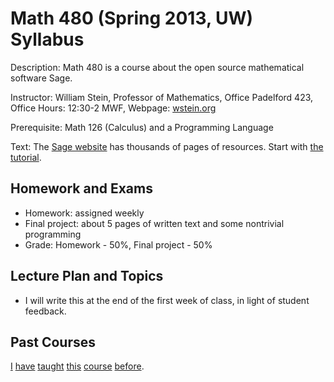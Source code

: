 # Math 480 (Spring 2013, UW) Syllabus

Description: Math 480 is a course about the open source mathematical software Sage.

Instructor: William Stein, Professor of Mathematics, Office Padelford 423, Office Hours: 12:30-2 MWF, Webpage: [wstein.org](http://wstein.org)

Prerequisite: Math 126 (Calculus) and a Programming Language

Text: The [Sage website](http://www.sagemath.org) has thousands of pages of resources.  Start with [the tutorial](http://sagemath.org/doc/tutorial/).

## Homework and Exams
- Homework: assigned weekly
- Final project: about 5 pages of written text and some nontrivial programming
- Grade: Homework - 50%, Final project - 50%

## Lecture Plan and Topics
- I will write this at the end of the first week of class, in light of student feedback.

## Past Courses

[I](http://wiki.wstein.org/edu/2012/480) [have](http://wiki.wstein.org/11/480a) [taught](http://wiki.wstein.org/edu/2010/581d) [this](http://wiki.wstein.org/10/480b) [course](http://wiki.wstein.org/09/480b) [before](http://wiki.wstein.org/2008/480a).


